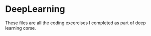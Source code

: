 # DeepLearning

These files are all the coding excercises I  completed as part of deep learning corse.
